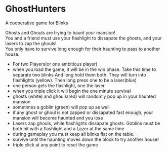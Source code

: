 # GhostHunters
A cooperative game for Blinks  

Ghosts and Ghouls are trying to haunt your mansion!  
You and a friend must use your flashlight to dissapate the ghosts, and your lasers to zap the ghouls!  
You only have to survive long enough for their haunting to pass to another house. 

  
- For two Players(or one ambitious player)  
- when you load the game, it will be in the win phase. Take this time to separate two blinks 
And long hold them both. They will turn into flashlights (yellow). Then long press one to be a laser(blue) 
- one person gets the flashlight, one the laser 
- when you triple click it will begin the one minute survival
- ghosts (white) and ghouls(red) will randomly pop up in your haunted mansion 
- sometimes a goblin (green) will pop up as well 
- if any ghost or ghoul is not zapped or dissapated fast enough, your mansion will become haunted and you lose  
- Lasers zap ghouls, while flashlights dissapate ghosts. Goblins must be both hit with a flashlight and a Lazer at the same time
- during gameplay you must keep all blinks flat on the table.  
- survive until the haunting moves down the block to try another house!  
- triple click at any point to reset the game  
